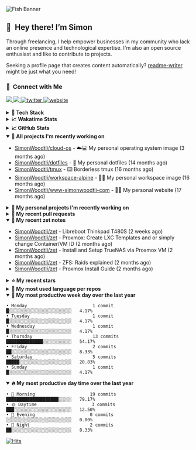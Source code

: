 ![Fish Banner](assets/fish.webp)

## 👋 &nbsp;Hey there! I’m Simon

Through freelancing, I help empower businesses in my community who lack
an online presence and technological expertise. I'm also an open source
enthusiast and like to contribute to projects.

Seeking a profile page that creates content automatically?
[readme-writer] might be just what you need!

### 🤝 &nbsp;Connect with Me

<div align="left">
<a href="https://linkedin.com/in/simonwoodtli" target="_blank">
<img src="https://img.shields.io/badge/linkedin-1E77B5?style=for-the-badge&logo=linkedin&logoColor=white alt=linkedin" />
</a>
<a href="https://github.com/simonwoodtli" target="_blank">
<img src="https://img.shields.io/badge/github-24292E?style=for-the-badge&logo=github&logoColor=white alt=github" />
</a>
<a href="https://twitter.com/simonwoodtlidev" target="_blank">
<img src="https://img.shields.io/badge/twitter-26a7de?style=for-the-badge&logo=twitter&logoColor=white" alt="twitter"/>
</a>
<a href="https://simonwoodtli.com" target="_blank">
<img src="https://img.shields.io/badge/website-E2925F?style=for-the-badge&logo=google-chrome&logoColor=white" alt="website"/>
</a>
</div>
<br/>


<details>
  <summary><b>🧰 Tech Stack</b></summary>
  <div align="center">
  <a href="https://skillicons.dev" target="_blank">
  <img src="https://skillicons.dev/icons?i=js,html,css,bash,python,go,postgresql,docker,vim,linux" alt="JavaScript, HTML, CSS, Bash, Python, Go, PostgreSQL, Docker, Vim,
  Linux">
  </a>
  </div>
</details>

<details>
  <summary><b>📈 Wakatime Stats</b></summary>
  <p align="center"><a href="https://wakatime.com/@SimonWoodtli">
  <img align="center" width="400" height="300" src="https://wakatime.com/share/@SimonWoodtli/7761bcef-e104-47d9-912a-dfd6bf08868b.svg" />
  </a>
  <a href="https://wakatime.com/@SimonWoodtli">
  <img align="center" width="400" height="300" src="https://wakatime.com/share/@SimonWoodtli/341953df-6a40-47b7-8220-ace4eabe0a17.svg" />
  </a></p>

  <h4><b>💬 I've been working with the following languages over the last 7 days</b></h4>

```
• No Data found                                                 
```

  <h4>👷 I've been working on the following projects over the last 7 days</h4>

```
• No Data found                                                 
```

  <h4><b>🛠️ I've been working with the following editors over the last 7 days</b></h4>

```
• No Data found                                                 
```

  <h4><b>💻 I've been working with the following operating systems over the last 7 days</b></h4>

```
• No Data found                                                 
```

</details>

<details>
  <summary><b>📈 GitHub Stats</b></summary>
  <div align="center">
  <a href="https://github.com/anuraghazra/github-readme-stats"> 
  <img src="https://github-readme-stats.vercel.app/api?username=simonwoodtli&theme=onedark&show_icons=true&hide_rank=true&custom_title=Stats&count_private=true&hide_border=true&hide=issues&line_height=24&bg_color=0d1117" alt="Github Stats">
  <img src="https://github-readme-stats.vercel.app/api/top-langs/?username=simonwoodtli&layout=compact&theme=onedark&count_private=true&hide_border=true&bg_color=0d1117" alt="Top Langs">
  </a>
  </div>
</details>

<details open="">
  <summary><b>👷 All projects I'm recently working on</b></summary>

* [SimonWoodtli/cloud-os](https://github.com/SimonWoodtli/cloud-os) - ☁️💻 My personal operating system image (3 months ago)
* [SimonWoodtli/dotfiles](https://github.com/SimonWoodtli/dotfiles) - 🏡 My personal dotfiles (14 months ago)
* [SimonWoodtli/tmux](https://github.com/SimonWoodtli/tmux) - ⌨️ Borderless tmux (16 months ago)
* [SimonWoodtli/workspace-alpine](https://github.com/SimonWoodtli/workspace-alpine) - 🤖🐳 My personal workspace image (16 months ago)
* [SimonWoodtli/www-simonwoodtli-com](https://github.com/SimonWoodtli/www-simonwoodtli-com) - 👨‍💻 My personal website (17 months ago)

</details>
<details>
  <summary><b>🌱 My personal projects I'm recently working on</b></summary>

* [SimonWoodtli/cloud-os](https://github.com/SimonWoodtli/cloud-os) - ☁️💻 My personal operating system image (3 months ago)
* [SimonWoodtli/dotfiles](https://github.com/SimonWoodtli/dotfiles) - 🏡 My personal dotfiles (14 months ago)
* [SimonWoodtli/tmux](https://github.com/SimonWoodtli/tmux) - ⌨️ Borderless tmux (16 months ago)
* [SimonWoodtli/workspace-alpine](https://github.com/SimonWoodtli/workspace-alpine) - 🤖🐳 My personal workspace image (16 months ago)
* [SimonWoodtli/www-simonwoodtli-com](https://github.com/SimonWoodtli/www-simonwoodtli-com) - 👨‍💻 My personal website (17 months ago)

</details>
<details>
  <summary><b>🔨 My recent pull requests</b></summary>

* [feat: add wireguard-generate-keys script](https://github.com/SimonWoodtli/dotfiles-old/pull/14) on [SimonWoodtli/dotfiles-old](https://github.com/SimonWoodtli/dotfiles-old) (33 months ago)
* [feat: add video-to-gif script](https://github.com/SimonWoodtli/dotfiles-old/pull/13) on [SimonWoodtli/dotfiles-old](https://github.com/SimonWoodtli/dotfiles-old) (33 months ago)
* [feat: add spoof-mac-linux script](https://github.com/SimonWoodtli/dotfiles-old/pull/12) on [SimonWoodtli/dotfiles-old](https://github.com/SimonWoodtli/dotfiles-old) (33 months ago)
* [feat: add sp-tmux script](https://github.com/SimonWoodtli/dotfiles-old/pull/11) on [SimonWoodtli/dotfiles-old](https://github.com/SimonWoodtli/dotfiles-old) (34 months ago)
* [feat: add sp script](https://github.com/SimonWoodtli/dotfiles-old/pull/10) on [SimonWoodtli/dotfiles-old](https://github.com/SimonWoodtli/dotfiles-old) (34 months ago)

</details>
<details open="">
  <summary><b>📝 My recent zet notes</b></summary>

* [SimonWoodtli/zet](https://github.com/SimonWoodtli/zet/tree/c9f92321f68a16305da4b7b76ebf3a7659ac407c/20250606235935) - Libreboot Thinkpad T480S (2 weeks ago)
* [SimonWoodtli/zet](https://github.com/SimonWoodtli/zet/tree/ac115f53d4077440cf081cf366f729ec2baeb315/20250505201544) - Proxmox: Create LXC Templates and or simply change Container/VM ID (2 months ago)
* [SimonWoodtli/zet](https://github.com/SimonWoodtli/zet/tree/5febb2f934d1381a1ccbad69d428be2dd442e5df/20250504201808) - Install and Setup TrueNAS via Proxmox VM (2 months ago)
* [SimonWoodtli/zet](https://github.com/SimonWoodtli/zet/tree/3766fb1227f78a0ee6fd768fe5667bc04ae6866a/20250504133640) - ZFS: Raids explained (2 months ago)
* [SimonWoodtli/zet](https://github.com/SimonWoodtli/zet/tree/8228a79ea361aa01e7061531c530e9cd7e4f3d88/20220903203700) - Proxmox Install Guide (2 months ago)

</details>
<details>
  <summary><b>⭐ My recent stars</b></summary>

* [chmln/sd](https://github.com/chmln/sd) - Intuitive find & replace CLI (sed alternative) (13 months ago)
* [mpgirro/docker-pihole-unbound](https://github.com/mpgirro/docker-pihole-unbound) - Run Pi-Hole + Unbound on Docker (13 months ago)
* [dsprenkels/sss-cli](https://github.com/dsprenkels/sss-cli) - Command line program for secret-sharing strings (14 months ago)
* [turnkeylinux-apps/openldap](https://github.com/turnkeylinux-apps/openldap) - OpenLDAP - Open Source Directory Services (15 months ago)
* [simple-login/app](https://github.com/simple-login/app) - The SimpleLogin back-end and web app (17 months ago)

</details>
<details>
  <summary><b>💬 My most used language per repos</b></summary>

```
• Shell                          16 repos                       ███████████████████░░░░░░   76.19%
• JavaScript                     1 repo                         █░░░░░░░░░░░░░░░░░░░░░░░░   4.76%
• CSS                            2 repos                        ██░░░░░░░░░░░░░░░░░░░░░░░   9.52%
• Nix                            1 repo                         █░░░░░░░░░░░░░░░░░░░░░░░░   4.76%
• HTML                           1 repo                         █░░░░░░░░░░░░░░░░░░░░░░░░   4.76%
```

</details>
<details open="">
  <summary><b>📆 My most productive week day over the last year</b></summary>

```
• Monday                         1 commit                       █░░░░░░░░░░░░░░░░░░░░░░░░   4.17%
• Tuesday                        1 commit                       █░░░░░░░░░░░░░░░░░░░░░░░░   4.17%
• Wednesday                      1 commit                       █░░░░░░░░░░░░░░░░░░░░░░░░   4.17%
• Thursday                       13 commits                     ██████████████░░░░░░░░░░░   54.17%
• Friday                         2 commits                      ██░░░░░░░░░░░░░░░░░░░░░░░   8.33%
• Saturday                       5 commits                      █████░░░░░░░░░░░░░░░░░░░░   20.83%
• Sunday                         1 commit                       █░░░░░░░░░░░░░░░░░░░░░░░░   4.17%
```

</details>
<details open="">
  <summary><b>🔥 My most productive day time over the last year</b></summary>

```
• 🌅 Morning                     19 commits                     ████████████████████░░░░░   79.17%
• 🌞 Daytime                     3 commits                      ███░░░░░░░░░░░░░░░░░░░░░░   12.50%
• 🌇 Evening                     0 commits                      ░░░░░░░░░░░░░░░░░░░░░░░░░   0.00%
• 🌃 Night                       2 commits                      ██░░░░░░░░░░░░░░░░░░░░░░░   8.33%
```

</details>

[![Hits](https://hits.seeyoufarm.com/api/count/incr/badge.svg?url=https%3A%2F%2Fgithub.com%2Fsimonwoodtli&count_bg=%23689D6A&title_bg=%23282828&icon=&icon_color=%23E7E7E7&title=views+%28today+%2F+total%29&edge_flat=false)](https://hits.seeyoufarm.com)

[readme-writer]: <https://github.com/SimonWoodtli/readme-writer>
